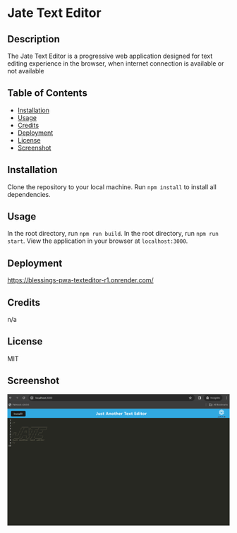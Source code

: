 # Jate Text Editor

## Description

The Jate Text Editor is a progressive web application designed for text editing experience in the browser, when internet connection is available or not available


## Table of Contents

- [Installation](#installation)
- [Usage](#usage)
- [Credits](#credits)
- [Deployment](#deployment)
- [License](#license)
- [Screenshot](#screenshot)

## Installation
 Clone the repository to your local machine.
 Run `npm install` to install all dependencies.

## Usage
In the root directory, run `npm run build`.
In the root directory, run `npm run start`.
View the application in your browser at `localhost:3000`.

## Deployment
https://blessings-pwa-texteditor-r1.onrender.com/

## Credits
n/a

## License
MIT

## Screenshot
![Alt text](PWA.png)



